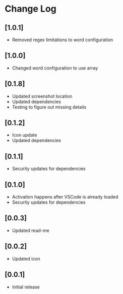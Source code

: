 # Change Log

## [1.0.1]

- Removed regex limitations to word configuration

## [1.0.0]

- Changed word configuration to use array

## [0.1.8]

- Updated screenshot location
- Updated dependencies
- Testing to figure out missing details

## [0.1.2]

- Icon update
- Updated dependencies

## [0.1.1]

- Security updates for dependencies

## [0.1.0]

- Activation happens after VSCode is already loaded
- Security updates for dependencies

## [0.0.3]

- Updated read-me

## [0.0.2]

- Updated icon

## [0.0.1]

- Initial release
